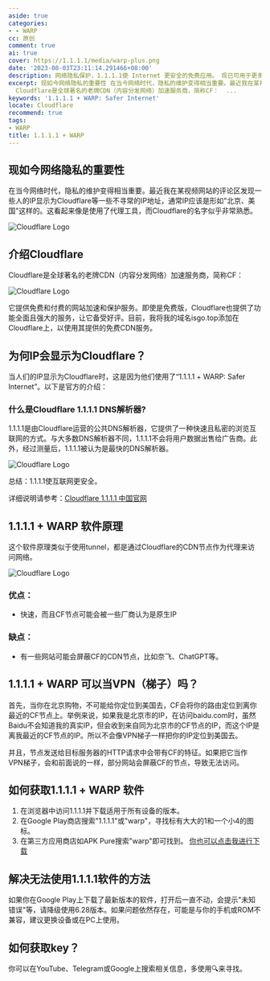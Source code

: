 ```yaml
---
aside: true
categories:
- - WARP
cc: 原创
comment: true
ai: true
cover: https://1.1.1.1/media/warp-plus.png
date: '2023-08-03T23:11:14.291466+08:00'
description: 网络隐私保护，1.1.1.1使 Internet 更安全的免费应用。 现已可用于更多设备。
excerpt: 现如今网络隐私的重要性 在当今网络时代，隐私的维护变得相当重要。最近我在某视频网站的评论区发现一些人的IP显示为Cloudflare等一些不寻常的IP地址，通常IP应该是形如"北京、美国"这样的。这看起来像是使用了代理工具，而Cloudflare的名字似乎非常熟悉。  介绍Cloudflare
  Cloudflare是全球著名的老牌CDN（内容分发网络）加速服务商，简称CF：  ...
keywords: '1.1.1.1 + WARP: Safer Internet'
locate: Cloudflare
recommend: true
tags:
- WARP
title: 1.1.1.1 + WARP
---
```

## 现如今网络隐私的重要性

在当今网络时代，隐私的维护变得相当重要。最近我在某视频网站的评论区发现一些人的IP显示为Cloudflare等一些不寻常的IP地址，通常IP应该是形如"北京、美国"这样的。这看起来像是使用了代理工具，而Cloudflare的名字似乎非常熟悉。

![Cloudflare Logo](https://lagqwq.github.io/image/20230324IP.jpg)

## 介绍Cloudflare

Cloudflare是全球著名的老牌CDN（内容分发网络）加速服务商，简称CF：

![Cloudflare Logo](https://cf-assets.www.cloudflare.com/slt3lc6tev37/19osma7KeAmFIQRtUIPRpA/9227872979fddb15cc026d3813594744/HP-Hero-Illustration-July-2023_Speed-Security-Everywhere.svg)

它提供免费和付费的网站加速和保护服务。即使是免费版，Cloudflare也提供了功能全面且强大的服务，让它备受好评。目前，我将我的域名isgo.top添加在Cloudflare上，以使用其提供的免费CDN服务。

## 为何IP会显示为Cloudflare？

当人们的IP显示为Cloudflare时，这是因为他们使用了“1.1.1.1 + WARP: Safer Internet”。以下是官方的介绍：

### 什么是Cloudflare 1.1.1.1 DNS解析器?

1.1.1.1是由Cloudflare运营的公共DNS解析器，它提供了一种快速且私密的浏览互联网的方式。与大多数DNS解析器不同，1.1.1.1不会将用户数据出售给广告商。此外，经过测量后，1.1.1.1被认为是最快的DNS解析器。

![Cloudflare Logo](https://www.cloudflare-cn.com/img/learning/dns/what-is-1.1.1.1/dns-lookup.png)

总结：1.1.1.1使互联网更安全。

详细说明请参考：[Cloudflare 1.1.1.1 中国官网](https://www.cloudflare-cn.com/learning/dns/what-is-1.1.1.1/)

## 1.1.1.1 + WARP 软件原理

这个软件原理类似于使用tunnel，都是通过Cloudflare的CDN节点作为代理来访问网络。

![Cloudflare Logo](https://1.1.1.1/media/warp-desktop.png)

### 优点：

- 快速，而且CF节点可能会被一些厂商认为是原生IP

### 缺点：

- 有一些网站可能会屏蔽CF的CDN节点，比如奈飞、ChatGPT等。

## 1.1.1.1 + WARP 可以当VPN（梯子）吗？

首先，当你在北京购物，不可能给你定位到美国去，CF会将你的路由定位到离你最近的CF节点上。举例来说，如果我是北京市的IP，在访问baidu.com时，虽然Baidu不会知道我的真实IP，但会收到来自同为北京市的CF节点的IP，而这个IP是离我最近的CF节点的IP。所以不会像VPN梯子一样把你的IP定位到美国去。

并且，节点发送给目标服务器的HTTP请求中会带有CF的特征。如果把它当作VPN梯子，会和前面说的一样，部分网站会屏蔽CF的节点，导致无法访问。

## 如何获取1.1.1.1 + WARP 软件

1. 在浏览器中访问1.1.1.1并下载适用于所有设备的版本。
2. 在Google Play商店搜索"1.1.1.1"或"warp"，寻找标有大大的1和一个小4的图标。
3. 在第三方应用商店如APK Pure搜索"warp"即可找到。
   [你也可以点击我进行下载](https://we.tl/t-NR7G4gTegJ "方便那些无法下载的朋友，这是6.28版本")

## 解决无法使用1.1.1.1软件的方法

如果你在Google Play上下载了最新版本的软件，打开后一直不动，会提示"未知错误"等，请降级使用6.28版本。如果问题依然存在，可能是与你的手机或ROM不兼容，建议更换设备或在PC上使用。

## 如何获取key？

你可以在YouTube、Telegram或Google上搜索相关信息，多使用🔍来寻找。
